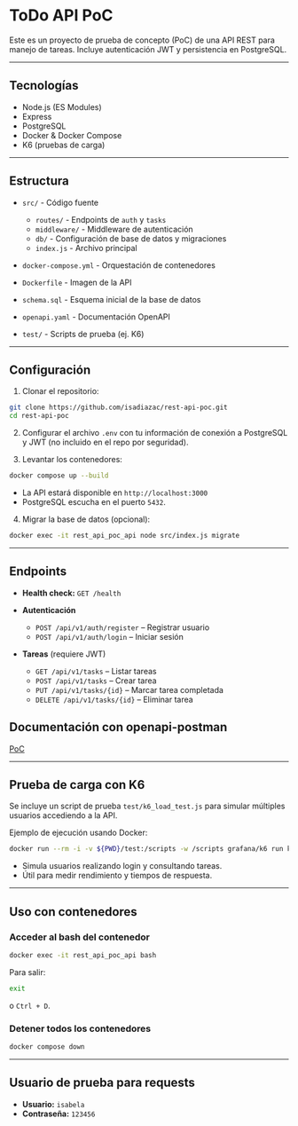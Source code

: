 # ToDo API PoC

Este es un proyecto de prueba de concepto (PoC) de una API REST para manejo de tareas.
Incluye autenticación JWT y persistencia en PostgreSQL.

---

## Tecnologías

- Node.js (ES Modules)
- Express
- PostgreSQL
- Docker & Docker Compose
- K6 (pruebas de carga)

---

## Estructura

- `src/` - Código fuente

  - `routes/` - Endpoints de `auth` y `tasks`
  - `middleware/` - Middleware de autenticación
  - `db/` - Configuración de base de datos y migraciones
  - `index.js` - Archivo principal

- `docker-compose.yml` - Orquestación de contenedores
- `Dockerfile` - Imagen de la API
- `schema.sql` - Esquema inicial de la base de datos
- `openapi.yaml` - Documentación OpenAPI
- `test/` - Scripts de prueba (ej. K6)

---

## Configuración

1. Clonar el repositorio:

```bash
git clone https://github.com/isadiazac/rest-api-poc.git
cd rest-api-poc
```

2. Configurar el archivo `.env` con tu información de conexión a PostgreSQL y JWT (no incluido en el repo por seguridad).

3. Levantar los contenedores:

```bash
docker compose up --build
```

- La API estará disponible en `http://localhost:3000`
- PostgreSQL escucha en el puerto `5432`.

4. Migrar la base de datos (opcional):

```bash
docker exec -it rest_api_poc_api node src/index.js migrate
```

---

## Endpoints

- **Health check:** `GET /health`
- **Autenticación**

  - `POST /api/v1/auth/register` – Registrar usuario
  - `POST /api/v1/auth/login` – Iniciar sesión

- **Tareas** (requiere JWT)

  - `GET /api/v1/tasks` – Listar tareas
  - `POST /api/v1/tasks` – Crear tarea
  - `PUT /api/v1/tasks/{id}` – Marcar tarea completada
  - `DELETE /api/v1/tasks/{id}` – Eliminar tarea
 
## Documentación con openapi-postman
[PoC](https://isadiac06-8447466.postman.co/workspace/Isabela-D%C3%ADaz-Acosta's-Workspace~9e2b66f0-0753-4365-8205-f3c81aec62b1/collection/48860550-eca021e8-fcab-48a4-84b6-59263ce4c8b5?action=share&creator=48860550)

---

## Prueba de carga con K6

Se incluye un script de prueba `test/k6_load_test.js` para simular múltiples usuarios accediendo a la API.

Ejemplo de ejecución usando Docker:

```bash
docker run --rm -i -v ${PWD}/test:/scripts -w /scripts grafana/k6 run k6_load_test.js
```

- Simula usuarios realizando login y consultando tareas.
- Útil para medir rendimiento y tiempos de respuesta.

---

## Uso con contenedores

### Acceder al bash del contenedor

```bash
docker exec -it rest_api_poc_api bash
```

Para salir:

```bash
exit
```

o `Ctrl + D`.

### Detener todos los contenedores

```bash
docker compose down
```

---

## Usuario de prueba para requests

- **Usuario:** `isabela`
- **Contraseña:** `123456`
